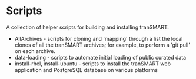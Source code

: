 # Scripts
A collection of helper scripts for building and installing tranSMART.

* AllArchives - scripts for cloning and 'mapping' through a list the 
local clones of all the tranSMART archives; for example, to
perform a 'git pull' on each archive.
* data-loading - scripts to automate initial loading of public curated data
* install-rhel, install-ubuntu - scripts to install the tranSMART web application
and PostgreSQL database on various platforms


